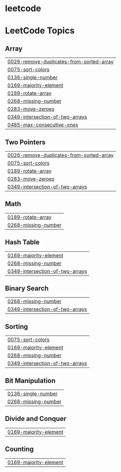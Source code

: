 # leetcode
<!---LeetCode Topics Start-->
# LeetCode Topics
## Array
|  |
| ------- |
| [0026-remove-duplicates-from-sorted-array](https://github.com/Vishal-dev7/leetcode/tree/master/0026-remove-duplicates-from-sorted-array) |
| [0075-sort-colors](https://github.com/Vishal-dev7/leetcode/tree/master/0075-sort-colors) |
| [0136-single-number](https://github.com/Vishal-dev7/leetcode/tree/master/0136-single-number) |
| [0169-majority-element](https://github.com/Vishal-dev7/leetcode/tree/master/0169-majority-element) |
| [0189-rotate-array](https://github.com/Vishal-dev7/leetcode/tree/master/0189-rotate-array) |
| [0268-missing-number](https://github.com/Vishal-dev7/leetcode/tree/master/0268-missing-number) |
| [0283-move-zeroes](https://github.com/Vishal-dev7/leetcode/tree/master/0283-move-zeroes) |
| [0349-intersection-of-two-arrays](https://github.com/Vishal-dev7/leetcode/tree/master/0349-intersection-of-two-arrays) |
| [0485-max-consecutive-ones](https://github.com/Vishal-dev7/leetcode/tree/master/0485-max-consecutive-ones) |
## Two Pointers
|  |
| ------- |
| [0026-remove-duplicates-from-sorted-array](https://github.com/Vishal-dev7/leetcode/tree/master/0026-remove-duplicates-from-sorted-array) |
| [0075-sort-colors](https://github.com/Vishal-dev7/leetcode/tree/master/0075-sort-colors) |
| [0189-rotate-array](https://github.com/Vishal-dev7/leetcode/tree/master/0189-rotate-array) |
| [0283-move-zeroes](https://github.com/Vishal-dev7/leetcode/tree/master/0283-move-zeroes) |
| [0349-intersection-of-two-arrays](https://github.com/Vishal-dev7/leetcode/tree/master/0349-intersection-of-two-arrays) |
## Math
|  |
| ------- |
| [0189-rotate-array](https://github.com/Vishal-dev7/leetcode/tree/master/0189-rotate-array) |
| [0268-missing-number](https://github.com/Vishal-dev7/leetcode/tree/master/0268-missing-number) |
## Hash Table
|  |
| ------- |
| [0169-majority-element](https://github.com/Vishal-dev7/leetcode/tree/master/0169-majority-element) |
| [0268-missing-number](https://github.com/Vishal-dev7/leetcode/tree/master/0268-missing-number) |
| [0349-intersection-of-two-arrays](https://github.com/Vishal-dev7/leetcode/tree/master/0349-intersection-of-two-arrays) |
## Binary Search
|  |
| ------- |
| [0268-missing-number](https://github.com/Vishal-dev7/leetcode/tree/master/0268-missing-number) |
| [0349-intersection-of-two-arrays](https://github.com/Vishal-dev7/leetcode/tree/master/0349-intersection-of-two-arrays) |
## Sorting
|  |
| ------- |
| [0075-sort-colors](https://github.com/Vishal-dev7/leetcode/tree/master/0075-sort-colors) |
| [0169-majority-element](https://github.com/Vishal-dev7/leetcode/tree/master/0169-majority-element) |
| [0268-missing-number](https://github.com/Vishal-dev7/leetcode/tree/master/0268-missing-number) |
| [0349-intersection-of-two-arrays](https://github.com/Vishal-dev7/leetcode/tree/master/0349-intersection-of-two-arrays) |
## Bit Manipulation
|  |
| ------- |
| [0136-single-number](https://github.com/Vishal-dev7/leetcode/tree/master/0136-single-number) |
| [0268-missing-number](https://github.com/Vishal-dev7/leetcode/tree/master/0268-missing-number) |
## Divide and Conquer
|  |
| ------- |
| [0169-majority-element](https://github.com/Vishal-dev7/leetcode/tree/master/0169-majority-element) |
## Counting
|  |
| ------- |
| [0169-majority-element](https://github.com/Vishal-dev7/leetcode/tree/master/0169-majority-element) |
<!---LeetCode Topics End-->